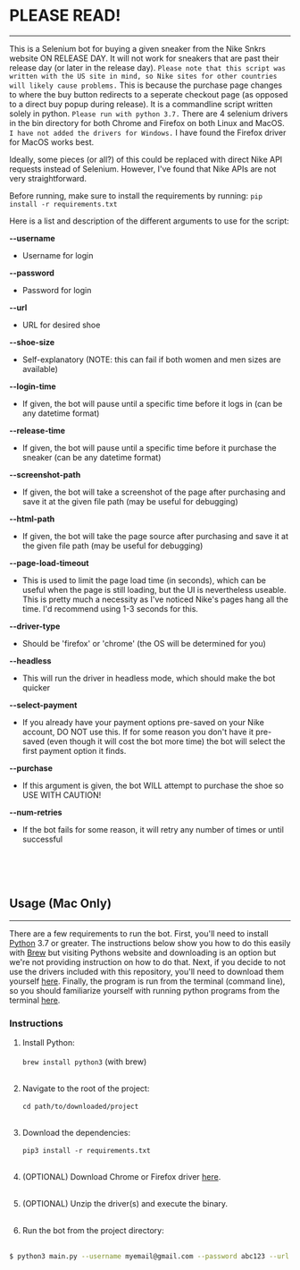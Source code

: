 # PLEASE READ!
---

This is a Selenium bot for buying a given sneaker from the Nike Snkrs website ON RELEASE DAY. 
   It will not work for sneakers that are past their release day (or later in the release day). 
   `Please note that this script was written with the US site in mind, so Nike sites for other countries will likely cause problems.`
   This is because the purchase page changes to where the buy button redirects to a seperate checkout page (as opposed to a direct buy popup during release).
It is a commandline script written solely in python. `Please run with python 3.7.`
There are 4 selenium drivers in the bin directory for both Chrome and Firefox on both Linux and MacOS. `I have not added the drivers for Windows.`
I have found the Firefox driver for MacOS works best.

Ideally, some pieces (or all?) of this could be replaced with direct Nike API requests instead of Selenium. However, I've found that Nike APIs are not very straightforward. 

Before running, make sure to install the requirements by running: `pip install -r requirements.txt`

Here is a list and description of the different arguments to use for the script:

<b>--username</b>
* Username for login

<b>--password</b>
* Password for login

<b>--url</b>
* URL for desired shoe

<b>--shoe-size</b>
* Self-explanatory (NOTE: this can fail if both women and men sizes are available)

<b>--login-time</b>
* If given, the bot will pause until a specific time before it logs in (can be any datetime format)

<b>--release-time</b>
* If given, the bot will pause until a specific time before it purchase the sneaker (can be any datetime format)

<b>--screenshot-path</b>
* If given, the bot will take a screenshot of the page after purchasing and save it at the given file path (may be useful for debugging)

<b>--html-path</b>
* If given, the bot will take the page source after purchasing and save it at the given file path (may be useful for debugging)

<b>--page-load-timeout</b>
* This is used to limit the page load time (in seconds), which can be useful when the page is still loading, but the UI is nevertheless useable. This is pretty much a necessity as I've noticed Nike's pages hang all the time. I'd recommend using 1-3 seconds for this. 

<b>--driver-type</b>
* Should be 'firefox' or 'chrome' (the OS will be determined for you)

<b>--headless</b>
* This will run the driver in headless mode, which should make the bot quicker

<b>--select-payment</b>
* If you already have your payment options pre-saved on your Nike account, DO NOT use this. If for some reason you don't have it pre-saved (even though it will cost the bot more time) the bot will select the first payment option it finds.

<b>--purchase</b>
* If this argument is given, the bot WILL attempt to purchase the shoe so USE WITH CAUTION!

<b>--num-retries</b>
* If the bot fails for some reason, it will retry any number of times or until successful  
    
<br><br><br>
## Usage (Mac Only)
---
There are a few requirements to run the bot. First, you'll need to install [Python](https://www.python.org/downloads/) 3.7 or greater. The instructions below show you how to do this easily with [Brew](https://brew.sh/) but visiting Pythons website and downloading is an option but we're not providing instruction on how to do that. Next, if you decide to not use the drivers included with this repository, you'll need to download them yourself [here](https://www.selenium.dev/documentation/en/getting_started_with_webdriver/browsers/). Finally, the program is run from the terminal (command line), so you should familiarize yourself with running python programs from the terminal [here](https://realpython.com/run-python-scripts/).


### Instructions
1. Install Python:<br><br>
   `brew install python3` (with brew)<br><br>

2. Navigate to the root of the project:<br><br>
   `cd path/to/downloaded/project`<br><br>

3. Download the dependencies:<br><br>
   `pip3 install -r requirements.txt`<br><br>

4. (OPTIONAL) Download Chrome or Firefox driver [here](https://www.selenium.dev/documentation/en/getting_started_with_webdriver/browsers/).<br><br>
5. (OPTIONAL) Unzip the driver(s) and execute the binary.<br><br>


6. Run the bot from the project directory:<br><br>

```bash
$ python3 main.py --username myemail@gmail.com --password abc123 --url <your-shoes-url> --shoe-size 6 --driver-type chrome
```